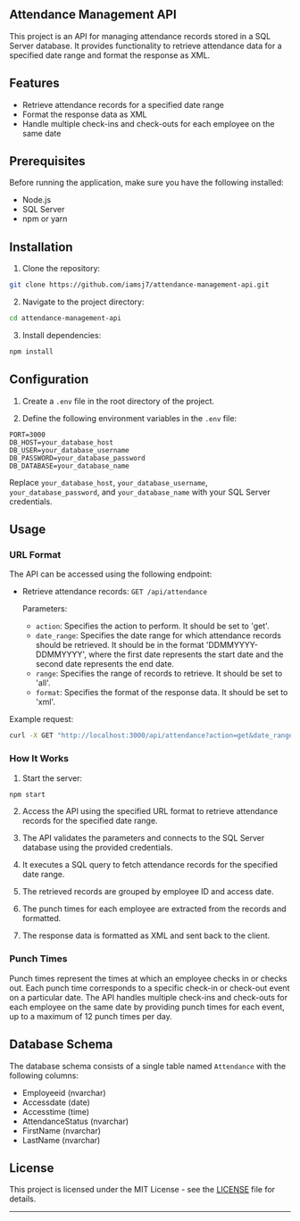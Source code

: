 ## Attendance Management API

This project is an API for managing attendance records stored in a SQL Server database. It provides functionality to retrieve attendance data for a specified date range and format the response as XML.

## Features

- Retrieve attendance records for a specified date range
- Format the response data as XML
- Handle multiple check-ins and check-outs for each employee on the same date

## Prerequisites

Before running the application, make sure you have the following installed:

- Node.js
- SQL Server
- npm or yarn

## Installation

1. Clone the repository:

```bash
git clone https://github.com/iamsj7/attendance-management-api.git
```

2. Navigate to the project directory:

```bash
cd attendance-management-api
```

3. Install dependencies:

```bash
npm install
```

## Configuration

1. Create a `.env` file in the root directory of the project.

2. Define the following environment variables in the `.env` file:

```
PORT=3000
DB_HOST=your_database_host
DB_USER=your_database_username
DB_PASSWORD=your_database_password
DB_DATABASE=your_database_name
```

Replace `your_database_host`, `your_database_username`, `your_database_password`, and `your_database_name` with your SQL Server credentials.

## Usage

### URL Format

The API can be accessed using the following endpoint:

- Retrieve attendance records: `GET /api/attendance`

  Parameters:

  - `action`: Specifies the action to perform. It should be set to 'get'.
  - `date_range`: Specifies the date range for which attendance records should be retrieved. It should be in the format 'DDMMYYYY-DDMMYYYY', where the first date represents the start date and the second date represents the end date.
  - `range`: Specifies the range of records to retrieve. It should be set to 'all'.
  - `format`: Specifies the format of the response data. It should be set to 'xml'.

Example request:

```bash
curl -X GET "http://localhost:3000/api/attendance?action=get&date_range=12052024-12052024&range=all&format=xml"
```

### How It Works

1. Start the server:

```bash
npm start
```

2. Access the API using the specified URL format to retrieve attendance records for the specified date range.

3. The API validates the parameters and connects to the SQL Server database using the provided credentials.

4. It executes a SQL query to fetch attendance records for the specified date range.

5. The retrieved records are grouped by employee ID and access date.

6. The punch times for each employee are extracted from the records and formatted.

7. The response data is formatted as XML and sent back to the client.

### Punch Times

Punch times represent the times at which an employee checks in or checks out. Each punch time corresponds to a specific check-in or check-out event on a particular date. The API handles multiple check-ins and check-outs for each employee on the same date by providing punch times for each event, up to a maximum of 12 punch times per day.

## Database Schema

The database schema consists of a single table named `Attendance` with the following columns:

- Employeeid (nvarchar)
- Accessdate (date)
- Accesstime (time)
- AttendanceStatus (nvarchar)
- FirstName (nvarchar)
- LastName (nvarchar)

## License

This project is licensed under the MIT License - see the [LICENSE](LICENSE) file for details.

---
